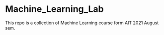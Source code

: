 # Machine_Learning_Lab
This repo is a collection of Machine Learning course form AIT 2021 August sem.
